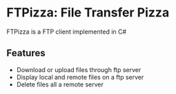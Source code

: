 FTPizza: File Transfer Pizza
===

FTPizza is a FTP client implemented in C#

Features
---
- Download or upload files through ftp server
- Display local and remote files on a ftp server
- Delete files all a remote server
